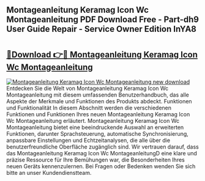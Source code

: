 ## Montageanleitung Keramag Icon Wc Montageanleitung PDF Download Free - Part-dh9 User Guide Repair - Service Owner Edition InYA8

# <h2><a href="http://df6ah41.blite.top/?on=Montageanleitung+Keramag+Icon+Wc+Montageanleitung">🔗Download 👉🔴 Montageanleitung Keramag Icon Wc Montageanleitung</a></h2>

[![Montageanleitung Keramag Icon Wc Montageanleitung new download](https://i.imgur.com/lujVjoI.png)](http://df6ah41.blite.top/?on=Montageanleitung+Keramag+Icon+Wc+Montageanleitung)
Entdecken Sie die Welt von Montageanleitung Keramag Icon Wc Montageanleitung mit diesem umfassenden Benutzerhandbuch, das alle Aspekte der Merkmale und Funktionen des Produkts abdeckt. Funktionen und Funktionalität In diesem Abschnitt werden die verschiedenen Funktionen und Funktionen Ihres neuen Montageanleitung Keramag Icon Wc Montageanleitung erläutert. Montageanleitung Keramag Icon Wc Montageanleitung bietet eine beeindruckende Auswahl an erweiterten Funktionen, darunter Sprachsteuerung, automatische Synchronisierung, anpassbare Einstellungen und Echtzeitanalysen, die alle über die benutzerfreundliche Oberfläche zugänglich sind. Wir vertrauen darauf, dass das Montageanleitung Keramag Icon Wc MontageanleitungD eine klare und präzise Ressource für Ihre Bemühungen war, die Besonderheiten Ihres neuen Geräts kennenzulernen. Bei Fragen oder Bedenken wenden Sie sich bitte an unser Kundendienstteam.
